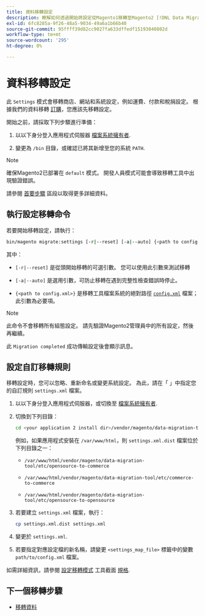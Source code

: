 ```yaml
---
title: 資料移轉設定
description: 瞭解如何透過開始將設定從Magento1移轉至Magento2 [!DNL Data Migration Tool].
exl-id: 6fc8285a-9f26-48a5-9034-49a6a1b66b40
source-git-commit: 95ffff39d82cc9027fa633dffedf15193040802d
workflow-type: tm+mt
source-wordcount: '295'
ht-degree: 0%

---
```


# 資料移轉設定

此 `Settings` 模式會移轉商店、網站和系統設定，例如運費、付款和稅捐設定。 根據我們的資料移轉 [訂購](overview.md#migration-order)，您應該先移轉設定。

開始之前，請採取下列步驟進行準備：

1. 以以下身分登入應用程式伺服器 [檔案系統擁有者](../../../installation/prerequisites/file-system/overview.md).

1. 變更為 `/bin` 目錄，或確認已將其新增至您的系統 `PATH`.

>[!NOTE]
>
>確保Magento2已部署在 `default` 模式。 開發人員模式可能會導致移轉工具中出現驗證錯誤。


請參閱 [首要步驟](overview.md#first-steps) 區段以取得更多詳細資料。

## 執行設定移轉命令

若要開始移轉設定，請執行：

```bash
bin/magento migrate:settings [-r|--reset] [-a|--auto] {<path to config.xml>}
```

其中：

* `[-r|--reset]` 是從頭開始移轉的可選引數。 您可以使用此引數來測試移轉

* `[-a|--auto]` 是選用引數，可防止移轉在遇到完整性檢查錯誤時停止。

* `{<path to config.xml>}` 是移轉工具檔案系統的絕對路徑 [`config.xml`](../configure.md#configure-migration-in-vendor-folder) 檔案；此引數為必要項。

>[!NOTE]
>
>此命令不會移轉所有組態設定。 請先驗證Magento2管理員中的所有設定，然後再繼續。


此 `Migration completed` 成功傳輸設定後會顯示訊息。

## 設定自訂移轉規則

移轉設定時，您可以忽略、重新命名或變更系統設定。 為此，請在「 」中指定您的自訂規則 `settings.xml` 檔案。

1. 以以下身分登入應用程式伺服器，或切換至 [檔案系統擁有者](../../../installation/prerequisites/file-system/overview.md).

1. 切換到下列目錄：

   ```bash
   cd <your application 2 install dir>/vendor/magento/data-migration-tool/etc/<edition-to-edition>
   ```

   例如，如果應用程式安裝在 `/var/www/html`，則 `settings.xml.dist` 檔案位於下列目錄之一：

   * `/var/www/html/vendor/magento/data-migration-tool/etc/opensource-to-commerce`

   * `/var/www/html/vendor/magento/data-migration-tool/etc/commerce-to-commerce`

   * `/var/www/html/vendor/magento/data-migration-tool/etc/opensource-to-opensource`

1. 若要建立 `settings.xml` 檔案，執行：

   ```bash
   cp settings.xml.dist settings.xml
   ```

1. 變更於 `settings.xml`.

1. 若要指定對應設定檔的新名稱，請變更 `<settings_map_file>` 標籤中的變數 `path/to/config.xml` 檔案。

如需詳細資訊，請參閱 [設定移轉模式](../technical-specification.md#settings-migration-mode) 工具截面 [規格](../technical-specification.md).

## 下一個移轉步驟

* [移轉資料](data.md)
